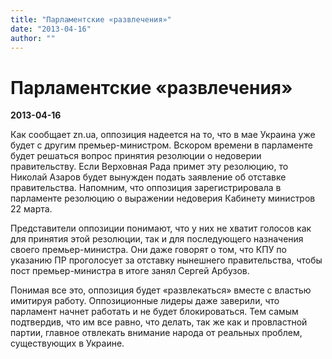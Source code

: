 ```yaml
---
title: "Парламентские «развлечения»"
date: "2013-04-16"
author: ""
---
```


# Парламентские «развлечения»

**2013-04-16** 

Как сообщает zn.ua, оппозиция надеется на то, что в мае Украина уже будет с другим премьер-министром. Вскором времени в парламенте будет решаться вопрос принятия резолюции о недоверии правительству. Если Верховная Рада примет эту резолюцию, то Николай Азаров будет вынужден подать заявление об отставке правительства. Напомним, что оппозиция зарегистрировала в парламенте резолюцию о выражении недоверия Кабинету министров 22 марта.

Представители оппозиции понимают, что у них не хватит голосов как для принятия этой резолюции, так и для последующего назначения своего премьер-министра. Они даже говорят о том, что КПУ по указанию ПР проголосует за отставку нынешнего правительства, чтобы пост премьер-министра в итоге занял Сергей Арбузов.

Понимая все это, оппозиция будет «развлекаться» вместе с властью имитируя работу. Оппозиционные лидеры даже заверили, что парламент начнет работать и не будет блокироваться. Тем самым подтвердив, что им все равно, что делать, так же как и провластной партии, главное отвлекать внимание народа от реальных проблем, существующих в Украине.